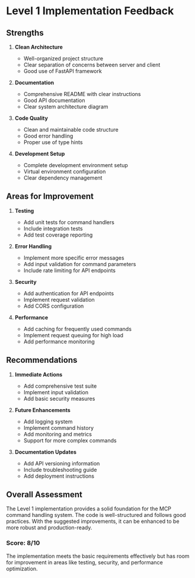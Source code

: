 # Level 1 Implementation Feedback

## Strengths

1. **Clean Architecture**
   - Well-organized project structure
   - Clear separation of concerns between server and client
   - Good use of FastAPI framework

2. **Documentation**
   - Comprehensive README with clear instructions
   - Good API documentation
   - Clear system architecture diagram

3. **Code Quality**
   - Clean and maintainable code structure
   - Good error handling
   - Proper use of type hints

4. **Development Setup**
   - Complete development environment setup
   - Virtual environment configuration
   - Clear dependency management

## Areas for Improvement

1. **Testing**
   - Add unit tests for command handlers
   - Include integration tests
   - Add test coverage reporting

2. **Error Handling**
   - Implement more specific error messages
   - Add input validation for command parameters
   - Include rate limiting for API endpoints

3. **Security**
   - Add authentication for API endpoints
   - Implement request validation
   - Add CORS configuration

4. **Performance**
   - Add caching for frequently used commands
   - Implement request queuing for high load
   - Add performance monitoring

## Recommendations

1. **Immediate Actions**
   - Add comprehensive test suite
   - Implement input validation
   - Add basic security measures

2. **Future Enhancements**
   - Add logging system
   - Implement command history
   - Add monitoring and metrics
   - Support for more complex commands

3. **Documentation Updates**
   - Add API versioning information
   - Include troubleshooting guide
   - Add deployment instructions

## Overall Assessment

The Level 1 implementation provides a solid foundation for the MCP command handling system. The code is well-structured and follows good practices. With the suggested improvements, it can be enhanced to be more robust and production-ready.

### Score: 8/10

The implementation meets the basic requirements effectively but has room for improvement in areas like testing, security, and performance optimization. 